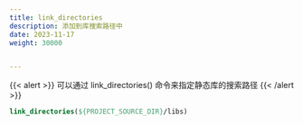 ```yaml
---
title: link_directories
description: 添加到库搜索路径中
date: 2023-11-17
weight: 30000


---
```


{{< alert >}}
可以通过 link_directories() 命令来指定静态库的搜索路径
{{< /alert >}}

```cmake
link_directories(${PROJECT_SOURCE_DIR}/libs)
```


